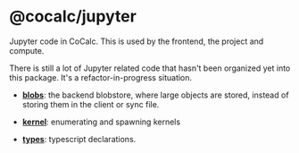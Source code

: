 # @cocalc/jupyter

Jupyter code in CoCalc. This is used by the frontend, the project and compute.

There is still a lot of Jupyter related code that hasn't been organized yet into this package. It's a refactor-in-progress situation.

- **[blobs](./blobs)**: the backend blobstore, where large objects are stored, instead of storing them in the client or sync file.

- **[kernel](./kernel)**: enumerating and spawning kernels

- **[types](./types)**: typescript declarations.
